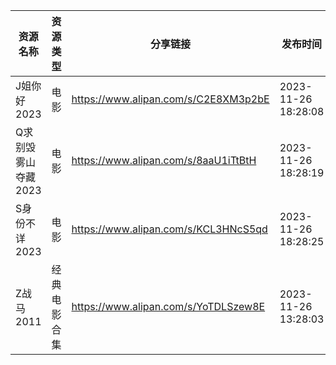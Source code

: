 | 资源名称         | 资源类型   | 分享链接                                 | 发布时间                |
| ------------ | ------ | ------------------------------------ | ------------------- |
| J姐你好2023     | 电影     | https://www.alipan.com/s/C2E8XM3p2bE | 2023-11-26 18:28:08 |
| Q求别毁雾山夺藏2023 | 电影     | https://www.alipan.com/s/8aaU1iTtBtH | 2023-11-26 18:28:19 |
| S身份不详2023    | 电影     | https://www.alipan.com/s/KCL3HNcS5qd | 2023-11-26 18:28:25 |
| Z战马2011      | 经典电影合集 | https://www.alipan.com/s/YoTDLSzew8E | 2023-11-26 13:28:03 |
